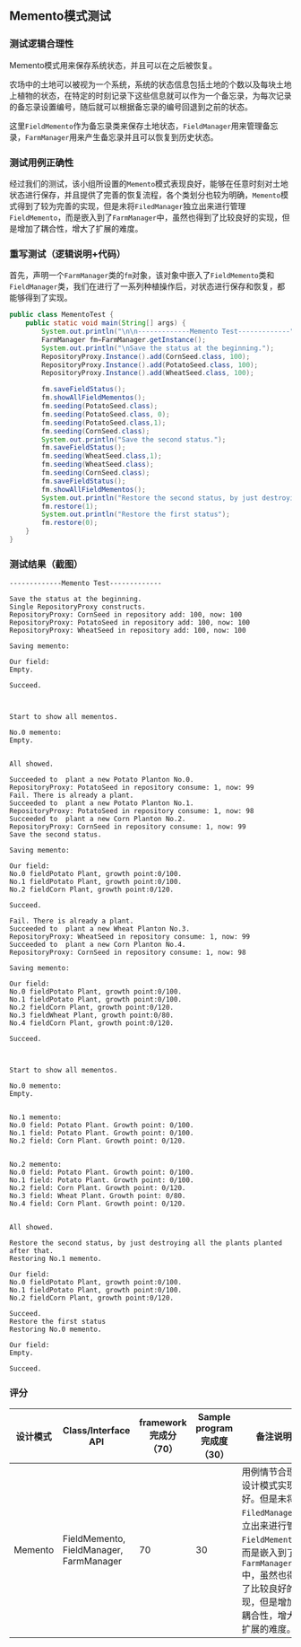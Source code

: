 ## Memento模式测试

### 测试逻辑合理性

Memento模式用来保存系统状态，并且可以在之后被恢复。

农场中的土地可以被视为一个系统，系统的状态信息包括土地的个数以及每块土地上植物的状态，在特定的时刻记录下这些信息就可以作为一个备忘录，为每次记录的备忘录设置编号，随后就可以根据备忘录的编号回退到之前的状态。

这里`FieldMemento`作为备忘录类来保存土地状态，`FieldManager`用来管理备忘录，`FarmManager`用来产生备忘录并且可以恢复到历史状态。

### 测试用例正确性

经过我们的测试，该小组所设置的`Memento`模式表现良好，能够在任意时刻对土地状态进行保存，并且提供了完善的恢复流程，各个类划分也较为明确，`Memento`模式得到了较为完善的实现，但是未将`FiledManager`独立出来进行管理`FieldMemento`，而是嵌入到了`FarmManager`中，虽然也得到了比较良好的实现，但是增加了耦合性，增大了扩展的难度。

### 重写测试（逻辑说明+代码）

首先，声明一个`FarmManager`类的`fm`对象，该对象中嵌入了`FieldMemento`类和`FieldManager`类，我们在进行了一系列种植操作后，对状态进行保存和恢复，都能够得到了实现。

```java
public class MementoTest {
    public static void main(String[] args) {
        System.out.println("\n\n-------------Memento Test-------------");
        FarmManager fm=FarmManager.getInstance();
        System.out.println("\nSave the status at the beginning.");
        RepositoryProxy.Instance().add(CornSeed.class, 100);
        RepositoryProxy.Instance().add(PotatoSeed.class, 100);
        RepositoryProxy.Instance().add(WheatSeed.class, 100);

        fm.saveFieldStatus();
        fm.showAllFieldMementos();
        fm.seeding(PotatoSeed.class);
        fm.seeding(PotatoSeed.class, 0);
        fm.seeding(PotatoSeed.class,1);
        fm.seeding(CornSeed.class);
        System.out.println("Save the second status.");
        fm.saveFieldStatus();
        fm.seeding(WheatSeed.class,1);
        fm.seeding(WheatSeed.class);
        fm.seeding(CornSeed.class);
        fm.saveFieldStatus();
        fm.showAllFieldMementos();
        System.out.println("Restore the second status, by just destroying all the plants planted after that.");
        fm.restore(1);
        System.out.println("Restore the first status");
        fm.restore(0);
    }
}
```

### 测试结果（截图）

```
-------------Memento Test-------------

Save the status at the beginning.
Single RepositoryProxy constructs.
RepositoryProxy: CornSeed in repository add: 100, now: 100
RepositoryProxy: PotatoSeed in repository add: 100, now: 100
RepositoryProxy: WheatSeed in repository add: 100, now: 100

Saving memento:

Our field:
Empty.

Succeed.



Start to show all mementos.

No.0 memento: 
Empty.


All showed.

Succeeded to  plant a new Potato Planton No.0.
RepositoryProxy: PotatoSeed in repository consume: 1, now: 99
Fail. There is already a plant.
Succeeded to  plant a new Potato Planton No.1.
RepositoryProxy: PotatoSeed in repository consume: 1, now: 98
Succeeded to  plant a new Corn Planton No.2.
RepositoryProxy: CornSeed in repository consume: 1, now: 99
Save the second status.

Saving memento:

Our field:
No.0 fieldPotato Plant, growth point:0/100.
No.1 fieldPotato Plant, growth point:0/100.
No.2 fieldCorn Plant, growth point:0/120.

Succeed.

Fail. There is already a plant.
Succeeded to  plant a new Wheat Planton No.3.
RepositoryProxy: WheatSeed in repository consume: 1, now: 99
Succeeded to  plant a new Corn Planton No.4.
RepositoryProxy: CornSeed in repository consume: 1, now: 98

Saving memento:

Our field:
No.0 fieldPotato Plant, growth point:0/100.
No.1 fieldPotato Plant, growth point:0/100.
No.2 fieldCorn Plant, growth point:0/120.
No.3 fieldWheat Plant, growth point:0/80.
No.4 fieldCorn Plant, growth point:0/120.

Succeed.



Start to show all mementos.

No.0 memento: 
Empty.


No.1 memento: 
No.0 field: Potato Plant. Growth point: 0/100.
No.1 field: Potato Plant. Growth point: 0/100.
No.2 field: Corn Plant. Growth point: 0/120.


No.2 memento: 
No.0 field: Potato Plant. Growth point: 0/100.
No.1 field: Potato Plant. Growth point: 0/100.
No.2 field: Corn Plant. Growth point: 0/120.
No.3 field: Wheat Plant. Growth point: 0/80.
No.4 field: Corn Plant. Growth point: 0/120.


All showed.

Restore the second status, by just destroying all the plants planted after that.
Restoring No.1 memento.

Our field:
No.0 fieldPotato Plant, growth point:0/100.
No.1 fieldPotato Plant, growth point:0/100.
No.2 fieldCorn Plant, growth point:0/120.

Succeed.
Restore the first status
Restoring No.0 memento.

Our field:
Empty.

Succeed.
```

### 评分

| 设计模式 | Class/Interface API                       | framework完成分（70） | Sample program完成度（30） | 备注说明                                                     |
| -------- | ----------------------------------------- | --------------------- | -------------------------- | ------------------------------------------------------------ |
| Memento  | FieldMemento,  FieldManager,  FarmManager | 70                    | 30                         | 用例情节合理，设计模式实现良好。但是未将`FiledManager`独立出来进行管理`FieldMemento`，而是嵌入到了`FarmManager`中，虽然也得到了比较良好的实现，但是增加了耦合性，增大了扩展的难度。 |

